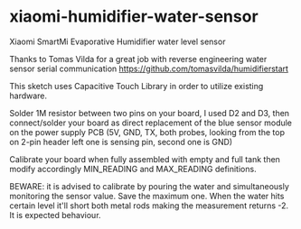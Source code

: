 # xiaomi-humidifier-water-sensor
Xiaomi SmartMi Evaporative Humidifier water level sensor 

Thanks to Tomas Vilda for a great job with reverse engineering water sensor serial communication
https://github.com/tomasvilda/humidifierstart

This sketch uses Capacitive Touch Library in order to utilize existing hardware.

Solder 1M resistor between two pins on your board, I used D2 and D3, then connect/solder your board as direct replacement of the blue sensor module on the power supply PCB (5V, GND, TX, both probes, looking from the top on 2-pin header left one is sensing pin, second one is GND)

Calibrate your board when fully assembled with empty and full tank then modify accordingly MIN_READING and MAX_READING definitions.

BEWARE: it is advised to calibrate by pouring the water and simultaneously monitoring the sensor value. Save the maximum one. 
When the water hits certain level it'll short both metal rods making the measurement returns -2. It is expected behaviour.
